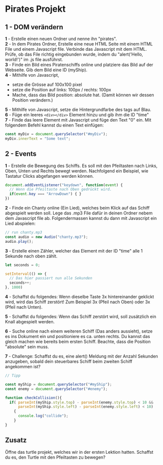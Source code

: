 # Pirates Projekt

## 1 - DOM verändern
**1** - Erstelle einen neuen Ordner und nenne ihn "pirates".<br>
**2** - In dem Pirates Ordner, Erstelle eine neue HTML Seite mit einem HTML File und einem Javascript file. Verbinde das Javascript mit dem HTML. Prüfe, ob das File richtig eingebunden wurde, indem du "alert('Hello, world!')" im .js file ausführst.<br>
**3** - Finde ein Bild eines Piratenschiffs online und platziere das Bild auf der Webseite. Gib dem Bild eine ID (myShip).<br>
**4** - Mithilfe von Javascript,
- setze die Grösse auf 100x100 pixel
- setze die Position auf links: 100px / rechts: 100px
- Mache, dass das Bild position: absolute hat. (Damit können wir dessen Position verändern.)

**5** - Mithilfe von Javascript, setze die Hintergrundfarbe des <body> tags auf Blau.<br>
**6** - Füge ein leeres
`<div></div>`
Element hinzu und gib ihm die ID "time"<br>
**7** - Finde das leere Element mit Javascript und füge den Text "0" ein. Mit folgendem Befehl kannst du einen Text einfügen:
```javascript
const myDiv = document.querySelector("#myDiv");
myDiv.innerText = "Some text";
```

## 2 - Events
**1** - Erstelle die Bewegung des Schiffs. Es soll mit den Pfeiltasten nach Links, Oben, Unten und Rechts bewegt werden. Nachfolgend ein Beispiel, wie Tastatur Clicks abgefangen werden können.

```javascript
document.addEventListener("keydown", function(event) {
  // Wenn die Pfeiltaste nach Oben gedrückt wird.
  if(event.key === "ArrowDown") { }
})
```

**2** - Finde ein Chanty online (Ein Lied), welches beim Klick auf das Schiff abgespielt werden soll. Lege das .mp3 File dafür in deinen Ordner nebem dem Javascript file ab. Folgendermassen kannst du dann mit Javascript ein Lied abspielen:

```javascript
// run chanty.mp3
const audio = new Audio("chanty.mp3");
audio.play();
```
**3** - Erstelle einen Zähler, welcher das Element mit der ID "time" alle 1 Sekunde nach oben zählt.
```javascript
let seconds = 0;

setInterval(() => {
  // Das hier passiert nun alle Sekunden
  seconds++;
}, 1000)
```

**4** - Schaffst du folgendes: Wenn dieselbe Taste 3x hintereinander geklickt wird, wird das Schiff zerstört! Zum Beispiel 3x (Pfeil nach Oben) oder 3x (Pfeil nach Unten).

**5** - Schaffst du folgendes: Wenn das Schiff zerstört wird, soll zusätzlich ein Knall abgespielt werden.

**6** - Suche online nach einem weiteren Schiff (Das anders aussieht), setze es ins Dokument ein und positioniere es ca. unten rechts. Du kannst das gleich machen wie bereits beim ersten Schiff. Beachte, dass die Position "absolute" sein muss.

**7** - Challenge: Schaffst du es, eine alert() Meldung mit der Anzahl Sekunden anzugeben, sobald dein steuerbares Schiff beim zweiten Schiff angekommen ist?

```javascript
// Tipp

const myShip = document.querySelector("#myShip");
const enemy = document.querySelector("#enemy");

function checkCollision(){
  if( parseInt(myShip.style.top) - parseInt(enemy.style.top) < 10 &&
      parseInt(myShip.style.left) - parseInt(enemy.style.left) < 10)
    {
      console.log("collide");
    }
}
```

## Zusatz
Öffne das turtle projekt, welches wir in der ersten Lektion hatten. Schaffst du es, den Turtle mit den Pfeiltasten zu bewegen?
